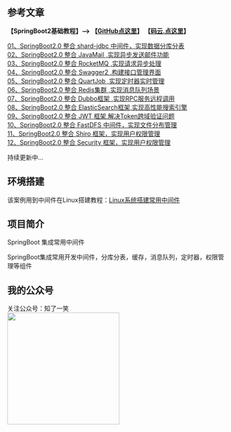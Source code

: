 ## 参考文章

<b>【SpringBoot2基础教程】--> 【[GitHub点这里](https://github.com/cicadasmile/spring-boot-base)】          【[码云.点这里](https://gitee.com/cicadasmile/spring-boot-base)】</b><br/>

<a href="https://mp.weixin.qq.com/s?__biz=MzU4Njg0MzYwNw==&mid=2247483713&idx=1&sn=cd4228e19d07e0371af7ef06515f4298&chksm=fdf455f9ca83dcef81c44f10bff15a3d3a29553746eef9cad9d4e2a13c5d5709d95a375bff0a&token=949711998&lang=zh_CN#rd">
01、SpringBoot2.0 整合 shard-jdbc 中间件，实现数据分库分表</a><br/>

<a href="https://mp.weixin.qq.com/s?__biz=MzU4Njg0MzYwNw==&mid=2247483740&idx=1&sn=807e5372f14daa59220adecd0f0dc56d&chksm=fdf455e4ca83dcf2632bcf9144a6553e7e16f0ba46a9b59cb21085da05663467d90ad885528c&token=261735462&lang=zh_CN#rd">
02、SpringBoot2.0 整合 JavaMail ,实现异步发送邮件功能</a><br/>

<a href="https://mp.weixin.qq.com/s?__biz=MzU4Njg0MzYwNw==&mid=2247483755&idx=1&sn=9d78e7714ad4621fe5e643593069b186&chksm=fdf455d3ca83dcc5cdfa29de2dab4fee7595fc80a6d73f72cc782591e87c3ac296977daa6bc8&token=261735462&lang=zh_CN#rd">
03、SpringBoot2.0 整合 RocketMQ ,实现请求异步处理</a><br/>

<a href="https://mp.weixin.qq.com/s?__biz=MzU4Njg0MzYwNw==&mid=2247483767&idx=1&sn=fc845a2fb0ee7768946f8739101ac2aa&chksm=fdf455cfca83dcd9de4bac70f6cfa9a88907cdbb4ec7b0c2da13e65efc1a2564eb6599d38bc8&token=261735462&lang=zh_CN#rd">
04、SpringBoot2.0 整合 Swagger2 ,构建接口管理界面</a><br/>

<a href="https://mp.weixin.qq.com/s?__biz=MzU4Njg0MzYwNw==&mid=2247483774&idx=1&sn=e5c2eed4a989bedd5c3b108c7dc18c37&chksm=fdf455c6ca83dcd0bccf71aa07639b8ef514e3b6e6d85c6aeb4bceae30d58f021c9d7ba8590b&token=261735462&lang=zh_CN#rd">
05、SpringBoot2.0 整合 QuartJob ,实现定时器实时管理</a><br/>

<a href="https://mp.weixin.qq.com/s?__biz=MzU4Njg0MzYwNw==&mid=2247483886&idx=1&sn=2158323687acc7713d5d45c21c9558ee&chksm=fdf45556ca83dc409f1c7ce282b4297a0bed9df594796fd921c719f0c77896a183098cb43159&token=872954754&lang=zh_CN#rd">
06、SpringBoot2.0 整合 Redis集群 ,实现消息队列场景</a><br/>

<a href="https://mp.weixin.qq.com/s?__biz=MzU4Njg0MzYwNw==&mid=2247483895&idx=1&sn=4fdc2a307b49a66c37c22c7de62aa323&chksm=fdf4554fca83dc5935e3f36c541a5e03cedd440e14eafa1a577b52f047d98b79b9af891f7330&token=989276463&lang=zh_CN#rd">
07、SpringBoot2.0 整合 Dubbo框架 ,实现RPC服务远程调用</a><br/>

<a href="https://mp.weixin.qq.com/s?__biz=MzU4Njg0MzYwNw==&mid=2247483905&idx=1&sn=f15ecc1ab3065c24854a02741db0aa0c&chksm=fdf456b9ca83dfaf937f370981432f98d2c5d7d0c7638df6206ffd22c2db79b7924c19e90931&token=935482848&lang=zh_CN#rd">
08、SpringBoot2.0 整合 ElasticSearch框架,实现高性能搜索引擎</a><br/>

<a href="https://mp.weixin.qq.com/s?__biz=MzU4Njg0MzYwNw==&mid=2247483909&idx=1&sn=e7a63b160abfd623222a2eb089c3bbce&chksm=fdf456bdca83dfab1feea56ba01a956eee764fd84ae6a198b805458adbb94e5abe5488704186&token=838095302&lang=zh_CN#rd">
09、SpringBoot2.0 整合 JWT 框架,解决Token跨域验证问题</a><br/>

<a href="https://mp.weixin.qq.com/s?__biz=MzU4Njg0MzYwNw==&mid=2247483918&idx=1&sn=189b6f4360c46ca816de85a3205a9fb3&chksm=fdf456b6ca83dfa0f5b0f9c441a8ece1b158792a03e3483ddc702576e9e77f963690c0716e9f&token=1681245262&lang=zh_CN#rd">
10、SpringBoot2.0 整合 FastDFS 中间件，实现文件分布管理</a><br/>

<a href="https://mp.weixin.qq.com/s?__biz=MzU4Njg0MzYwNw==&mid=2247483922&idx=1&sn=f632615588b11840df3a6d17013c7058&chksm=fdf456aaca83dfbc34e13ffd4f05491e6598f3eff7bfeab28b14317cc0f95f939de08eee0c1e&token=1211663505&lang=zh_CN#rd">
11、SpringBoot2.0 整合 Shiro 框架，实现用户权限管理</a><br/>

<a href="https://mp.weixin.qq.com/s?__biz=MzU4Njg0MzYwNw==&mid=2247483938&idx=1&sn=f923b53798f480960862f44ee044ec12&chksm=fdf4569aca83df8c32f49cc1f9d2d9066bb497b2d3fa45ecf97b2e22edaea6e09e405636282e&token=1000382877&lang=zh_CN#rd">
12、SpringBoot2.0 整合 Security 框架，实现用户权限管理</a><br/>

持续更新中...

## 环境搭建

该案例用到中间件在Linux搭建教程：[Linux系统搭建常用中间件](https://github.com/cicadasmile/linux-system-base)

## 项目简介
SpringBoot 集成常用中间件

SpringBoot集成常用开发中间件，分库分表，缓存，消息队列，定时器，权限管理等组件

## 我的公众号
关注公众号：知了一笑<br/>
<img width="255px" height="255px" src="https://avatars0.githubusercontent.com/u/50793885?s=460&v=4"/><br/>

